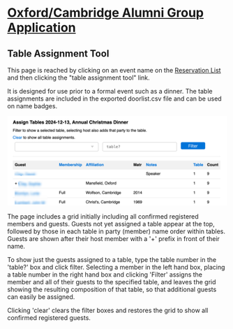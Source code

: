 # [Oxford/Cambridge Alumni Group Application](index.md)

## Table Assignment Tool

This page is reached by clicking on an event name on the [Reservation List](reservation_list.md) and then clicking the "table assignment tool" link.

It is designed for use prior to a formal event such as a dinner. The table assignments are included in the exported doorlist.csv file and can be used on name badges.

![assign_tables](images/assign_tables.png)

The page includes a grid initially including all confirmed registered members and guests. Guests not yet assigned a table appear at the top, followed by those in each table in party (member) name order within tables. Guests are shown after their host member with a '+' prefix in front of their name.

To show just the guests assigned to a table, type the table number in the 'table?' box and click filter. Selecting a member in the left hand box, placing a table number in the right hand box and clicking 'Filter' assigns the member and all of their guests to the specified table, and leaves the grid showing the resulting composition of that table, so that additional guests can easily be assigned.

Clicking 'clear' clears the filter boxes and restores the grid to show all confirmed registered guests.

